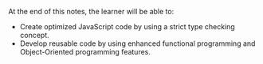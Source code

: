 At the end of this notes, the learner will be able to:
- Create optimized JavaScript code by using a strict type checking concept.
- Develop reusable code by using enhanced functional programming and Object-Oriented programming features.
